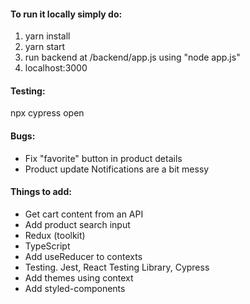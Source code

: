 #### To run it locally simply do:
1. yarn install
2. yarn start
3. run backend at /backend/app.js using "node app.js"
4. localhost:3000


#### Testing:
npx cypress open


#### Bugs:
* Fix "favorite" button in product details
* Product update Notifications are a bit messy


#### Things to add:
* Get cart content from an API
* Add product search input
* Redux (toolkit)
* TypeScript
* Add useReducer to contexts
* Testing. Jest, React Testing Library, Cypress
* Add themes using context
* Add styled-components
